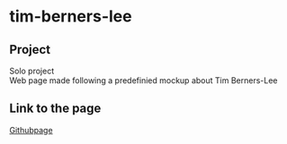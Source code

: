 # tim-berners-lee

## Project

Solo project<br/>
Web page made following a predefinied mockup about Tim Berners-Lee


## Link to the page
[Githubpage](https://alexg-rgb.github.io/tim-berners-lee/index.html)
